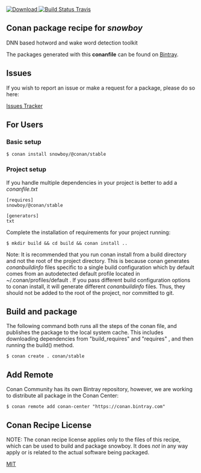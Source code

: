 [![Download](https://api.bintray.com/packages/conan-community/conan/snowboy%3Aconan/images/download.svg) ](https://bintray.com/conan-community/conan/snowboy%3Aconan/_latestVersion)
[![Build Status Travis](https://travis-ci.org/conan-community/conan-snowboy.svg)](https://travis-ci.org/conan-community/conan-snowboy)

## Conan package recipe for *snowboy*

DNN based hotword and wake word detection toolkit

The packages generated with this **conanfile** can be found on [Bintray](https://bintray.com/conan-community/conan/snowboy%3Aconan).


## Issues

If you wish to report an issue or make a request for a package, please do so here:

[Issues Tracker](https://github.com/conan-community/community/issues)


## For Users

### Basic setup

    $ conan install snowboy/@conan/stable

### Project setup

If you handle multiple dependencies in your project is better to add a *conanfile.txt*

    [requires]
    snowboy/@conan/stable

    [generators]
    txt

Complete the installation of requirements for your project running:

    $ mkdir build && cd build && conan install ..

Note: It is recommended that you run conan install from a build directory and not the root of the project directory.  This is because conan generates *conanbuildinfo* files specific to a single build configuration which by default comes from an autodetected default profile located in ~/.conan/profiles/default .  If you pass different build configuration options to conan install, it will generate different *conanbuildinfo* files.  Thus, they should not be added to the root of the project, nor committed to git.


## Build and package

The following command both runs all the steps of the conan file, and publishes the package to the local system cache.  This includes downloading dependencies from "build_requires" and "requires" , and then running the build() method.

    $ conan create . conan/stable




## Add Remote

Conan Community has its own Bintray repository, however, we are working to distribute all package in the Conan Center:

    $ conan remote add conan-center "https://conan.bintray.com"


## Conan Recipe License

NOTE: The conan recipe license applies only to the files of this recipe, which can be used to build and package snowboy.
It does *not* in any way apply or is related to the actual software being packaged.

[MIT](LICENSE)
